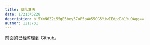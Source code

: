```yaml
---
title: 莫队算法
date: 1721375228
description: b'5YmN6Z2i55qE5bey57uP5pW055CG5YiwIEdpdGh1YuOAgg=='
author: 1218731
---
```


前面的已经整理到 Github。

